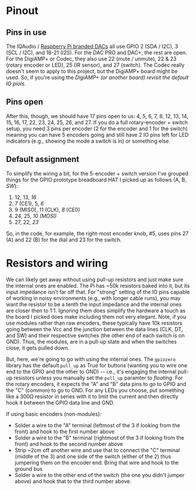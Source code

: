 # Pinout

## Pins in use
The IQAudio / [Raspberry Pi branded DACs](https://www.raspberrypi.com/documentation/accessories/audio.html) all use GPIO 2 (SDA / I2C), 3 (SCL / I2C), and 18-21 (I2S). For the DAC PRO and DAC+, the rest are open. For the DigiAMP+ or Codec, they also use 22 (mute / unmute), 22 & 23 (rotary encoder or LED), 25 (IR sensor), and 27 (switch).  The Codec really doesn't seem to apply to this project, but the DigiAMP+ board might be used. So, if you're using the *DigiAMP+ (or another board) revisit the default IO piols*.

## Pins open
After this, though, we should have 17 pins open to us: 4, 5, 6, 7, 8, 12, 13, 14, 15, 16, 17, 22, 23, 24, 25, 26, and 27. If you do a full rotary-encoder + switch setup, you need 3 pins per encoder (2 for the encoder and 1 for the switch) meaning you can have 5 encoders going and still have 2 IO pins left for LED indicators (e.g., showing the mode a switch is in) or something else. 

## Default assignment
To simplify the wiring a bit, for the 5-encoder + switch version I've grouped things for the GPIO prototype breadboard HAT I picked up as follows (A, B, _SW_):
1) 12, 13, _16_
2) 7 (CE1), 5, _6_
3) 9 (MISO), 11 (CLK), _8_ (CE0)
4) 24, 25, _10 (MOSI)_
5) 27, 22, _23_

So, in the code, for example, the right-most encoder knob, #5, uses pins 27 (A) and 22 (B) for the dial and 23 for the switch.

# Resistors and wiring
We can likely get away without using pull-up resistors and just make sure the internal ones are enabled. The Pi has ~50k resistors baked into it, but its input impedance isn't far off that. For "strong" setting of the IO pins capable of working in noisy environments (e.g., with longer cable runs), you may want the resistor to be a tenth the input impedance and the internal ones are closer then to 1:1.  Ignoring them does simplify the hardware a touch as the board I picked does make including them not very elegant. Note, if you use modules rather than raw encoders, these typically have 10k resistors going between the Vcc and the junction between the data lines (CLK, DT, and SW) and their respective switches (the other end of each switch is on GND). Thus, the modules, are in a pull-up state and when the switches close, it gets pulled down.

But, here, we're going to go with using the internal ones. The `gpiozero` library has the default `pull_up` as True for buttons (wanting you to wire one end to the GPIO and the other to GND) -- i.e., it's engaging the internal pull-up resistors unless you manually set the `pull_up` paramter to _floating_.  For the rotary encoders, it expects the "A" and "B" data pins to go to GPIO and the "C" (common) to go to GND.  For any LEDs you choose, put something like a 300Ω resistor in series with it to limit the current and then directly hook it between the GPIO data line and GND.

If using basic encoders (non-modules):
- Solder a wire to the "A" terminal (leftmost of the 3 if looking from the front) and hook to the first number above
- Solder a wire to the "B" terminal (rightmost of the 3 if looking from the front) and hook to the second number above
- Strip ~2cm off another wire and use that to connect the "C" terminal (middle of the 3) and one side of the switch (either of the 2) thus jumpering them on the encoder end. Bring that wire and hook to the ground bus
- Solder a wire to the other end of the switch (the one you didn't jumper above) and hook that to the third number above.

  
